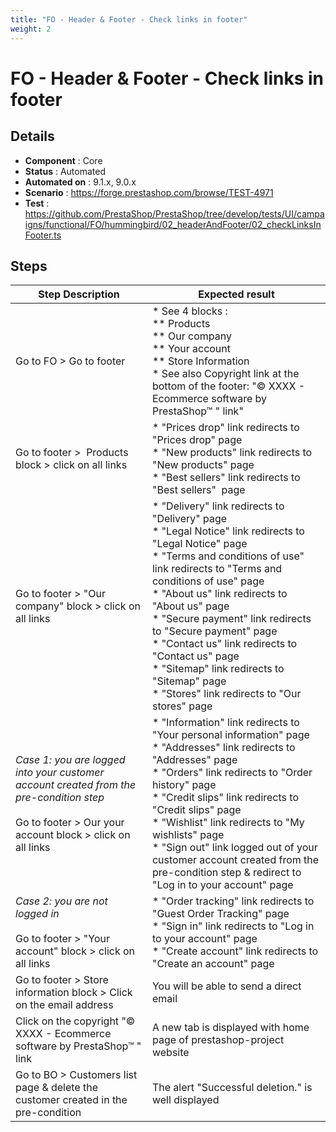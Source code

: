 ```yaml
---
title: "FO - Header & Footer - Check links in footer"
weight: 2
---
```


# FO - Header & Footer - Check links in footer
## Details
* **Component** : Core
* **Status** : Automated
* **Automated on** : 9.1.x, 9.0.x
* **Scenario** : https://forge.prestashop.com/browse/TEST-4971
* **Test** : https://github.com/PrestaShop/PrestaShop/tree/develop/tests/UI/campaigns/functional/FO/hummingbird/02_headerAndFooter/02_checkLinksInFooter.ts

## Steps
| Step Description | Expected result |
| ----- | ----- |
| Go to FO > Go to footer | * See 4 blocks :<br> ** Products<br> ** Our company<br> ** Your account<br> ** Store Information<br> * See also Copyright link at the bottom of the footer: "© XXXX - Ecommerce software by PrestaShop™ " link" |
| Go to footer >  Products block > click on all links | * "Prices drop" link redirects to "Prices drop" page<br> * "New products" link redirects to "New products" page<br> * "Best sellers" link redirects to "Best sellers"  page |
| Go to footer > "Our company" block > click on all links | * "Delivery" link redirects to "Delivery" page<br> * "Legal Notice" link redirects to "Legal Notice" page<br> * "Terms and conditions of use" link redirects to "Terms and conditions of use" page<br> * "About us" link redirects to "About us" page<br> * "Secure payment" link redirects to "Secure payment" page<br> * "Contact us" link redirects to "Contact us" page<br> * "Sitemap" link redirects to "Sitemap" page<br> * "Stores" link redirects to "Our stores" page |
| *Case 1: you are logged into your customer account created from the pre-condition step*<br><br>Go to footer > Our your account block > click on all links | * "Information" link redirects to "Your personal information" page<br> * "Addresses" link redirects to "Addresses" page<br> * "Orders" link redirects to "Order history" page<br> * "Credit slips" link redirects to "Credit slips" page<br> * "Wishlist" link redirects to "My wishlists" page<br> * "Sign out" link logged out of your customer account created from the pre-condition step & redirect to "Log in to your account" page |
| *Case 2: you are not logged in*<br><br>Go to footer > "Your account" block > click on all links | * "Order tracking" link redirects to "Guest Order Tracking" page<br> * "Sign in" link redirects to "Log in to your account" page<br> * "Create account" link redirects to "Create an account" page |
| Go to footer > Store information block > Click on the email address | You will be able to send a direct email |
| Click on the copyright "© XXXX - Ecommerce software by PrestaShop™ " link | A new tab is displayed with home page of prestashop-project website |
| Go to BO > Customers list page & delete the customer created in the pre-condition | The alert "Successful deletion." is well displayed |
